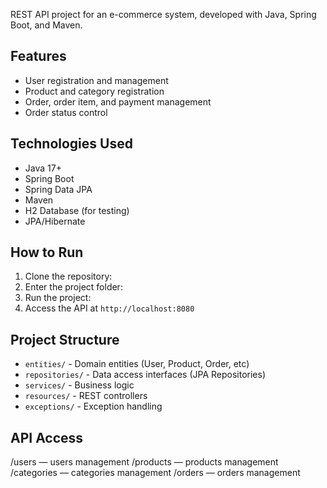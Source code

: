 REST API project for an e-commerce system, developed with Java, Spring Boot, and Maven.

## Features

- User registration and management
- Product and category registration
- Order, order item, and payment management
- Order status control

## Technologies Used

- Java 17+
- Spring Boot
- Spring Data JPA
- Maven
- H2 Database (for testing)
- JPA/Hibernate

## How to Run

1. Clone the repository:
2. Enter the project folder:
3. Run the project:
4. Access the API at `http://localhost:8080`

## Project Structure

- `entities/` - Domain entities (User, Product, Order, etc)
- `repositories/` - Data access interfaces (JPA Repositories)
- `services/` - Business logic
- `resources/` - REST controllers
- `exceptions/` - Exception handling

## API Access
/users — users management
/products — products management
/categories — categories management
/orders — orders management

